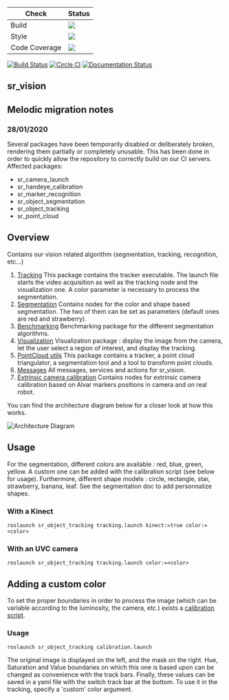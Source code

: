 Check | Status
---|---
Build|[<img src="https://codebuild.eu-west-2.amazonaws.com/badges?uuid=eyJlbmNyeXB0ZWREYXRhIjoiekp2RG9STHAxQ1hFNVBUS1FXSGltcDRrTW1xeWRJcnkwN1ZYUDlYQVRGUyt6dEgyTy9aMk1JRDIybHUvL2h0c2IyNXRjT3huZC96endlUXJ3Y2N0dDFzPSIsIml2UGFyYW1ldGVyU3BlYyI6ImVoZ1hDcDR0RVVsUTlBdVUiLCJtYXRlcmlhbFNldFNlcmlhbCI6MX0%3D&branch=melodic-devel"/>](https://eu-west-2.console.aws.amazon.com/codesuite/codebuild/projects/auto_sr_vision_melodic-devel_install_check/)
Style|[<img src="https://codebuild.eu-west-2.amazonaws.com/badges?uuid=eyJlbmNyeXB0ZWREYXRhIjoiMHZ1bGlGUWlFRUs3b0NoT3plQnpYZmJxY3JtL1F0RFAzaUN3QnVEa0dBdEVocUJpZlpRQWdtUEVrS0N3cDNwRkZQSis4a2lTNjZLUnp3VjZCOTVOaUlBPSIsIml2UGFyYW1ldGVyU3BlYyI6InF4M1gyUkQ4aWNkbjNHRkwiLCJtYXRlcmlhbFNldFNlcmlhbCI6MX0%3D&branch=melodic-devel"/>](https://eu-west-2.console.aws.amazon.com/codesuite/codebuild/projects/auto_sr_vision_melodic-devel_style_check/)
Code Coverage|[<img src="https://codebuild.eu-west-2.amazonaws.com/badges?uuid=eyJlbmNyeXB0ZWREYXRhIjoia2tHWGxxN1FFMFZTSlVGNVhlTGVjWUE2b1ZzdGhJYkxnVms5Z3JWOC95MFNQYXROUUw1Z2xoOU9YMmxuWGtDQ2lEOVBRMVJBTEpPMERIZzlCdmZwOGJZPSIsIml2UGFyYW1ldGVyU3BlYyI6ImFKQXRPQW15Tkh6ckxjOHEiLCJtYXRlcmlhbFNldFNlcmlhbCI6MX0%3D&branch=melodic-devel"/>](https://eu-west-2.console.aws.amazon.com/codesuite/codebuild/projects/auto_sr_vision_melodic-devel_code_coverage/)

[![Build Status](https://api.shippable.com/projects/5551c20fedd7f2c052e9809d/badge?branchName=kinetic-devel)](https://app.shippable.com/projects/5551c20fedd7f2c052e9809d) [![Circle CI](https://circleci.com/gh/shadow-robot/sr_vision.svg?style=shield)](https://circleci.com/gh/shadow-robot/sr_vision) [![Documentation Status](https://readthedocs.org/projects/sr-vision/badge/?version=latest)](http://sr-vision.readthedocs.org/)

sr_vision
------------

## Melodic migration notes 
### 28/01/2020
Several packages have been temporarily disabled or deliberately broken, rendering them partially or completely unusable. This has been done in order to quickly allow the repository to correctly build on our CI servers. Affected packages:
- sr_camera_launch
- sr_handeye_calibration
- sr_marker_recognition
- sr_object_segmentation
- sr_object_tracking
- sr_point_cloud

## Overview
Contains our vision related algorithm (segmentation, tracking, recognition, etc...)

  1. [Tracking](sr_object_tracking/)
This package contains the tracker executable. The launch file starts the video acquisition as well as the tracking node and the visualization one. A color parameter is necessary to process the segmentation.
  2. [Segmentation](sr_object_segmentation/)
Contains nodes for the color and shape based segmentation. The two of them can be set as parameters (default ones are red and strawberry).
  3. [Benchmarking](sr_object_benchmarking/)
Benchmarking package for the different segmentation algorithms.
  4. [Visualization](sr_gui_servoing/)
Visualization package : display the image from the camera, let the user select a region of interest, and display the tracking.
  5. [PointCloud utils](sr_point_cloud/)
This package contains a tracker, a point cloud triangulator, a segmentation tool and a tool to transform point clouds.
  6. [Messages](sr_vision_msgs/)
All messages, services and actions for sr_vision.
  7. [Extrinsic camera calibration](sr_extrinsic_calibration/)
Contains nodes for extrinsic camera calibration based on Alvar markers positions in camera and on real robot.

You can find the architecture diagram below for a closer look at how this works.

![Architecture Diagram](doc/sr_vision.png)


## Usage
For the segmentation, different colors are available : red, blue, green, yellow. A custom one can be added with the calibration script (see below for usage). Furthermore, different shape models : circle, rectangle, star, strawberry, banana, leaf. See the segmentation doc to add personnalize shapes.

### With a Kinect
`roslaunch sr_object_tracking tracking.launch kinect:=true color:=<color>`

### With an UVC camera
`roslaunch sr_object_tracking tracking.launch color:=<color>`

## Adding a custom color
To set the proper boundaries in order to process the image (which can be variable according to the luminosity, the camera, etc.) exists a [calibration script](src/sr_object_tracking/calibration.py).

### Usage
`roslaunch sr_object_tracking calibration.launch`

The original image is displayed on the left, and the mask on the right. Hue, Saturation and Value boundaries on which this one is based upon can be changed as convenience with the track bars. Finally, these values can be saved in a yaml file with the switch track bar at the bottom. To use it in the tracking, specify a 'custom' color argument. 



